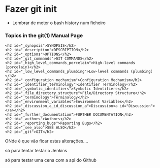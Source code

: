 # Fazer git init

* Lembrar de meter o bash history num ficheiro

### Topics in the git(1) Manual Page
```
<h2 id="_synopsis">SYNOPSIS</h2>
<h2 id="_description">DESCRIPTION</h2>
<h2 id="_options">OPTIONS</h2>
<h2 id="_git_commands">GIT COMMANDS</h2>
<h2 id="_high_level_commands_porcelain">High-level commands (porcelain)</h2>
<h2 id="_low_level_commands_plumbing">Low-level commands (plumbing)</h2>
<h2 id="_configuration_mechanism">Configuration Mechanism</h2>
<h2 id="_identifier_terminology">Identifier Terminology</h2>
<h2 id="_symbolic_identifiers">Symbolic Identifiers</h2>
<h2 id="_file_directory_structure">File/Directory Structure</h2>
<h2 id="_terminology">Terminology</h2>
<h2 id="_environment_variables">Environment Variables</h2>
<h2 id="_discussion_a_id_discussion_a">Discussion<a id="Discussion"></a></h2>
<h2 id="_further_documentation">FURTHER DOCUMENTATION</h2>
<h2 id="_authors">Authors</h2>
<h2 id="_reporting_bugs">Reporting Bugs</h2>
<h2 id="_see_also">SEE ALSO</h2>
<h2 id="_git">GIT</h2>
```

ONde é que vão ficar estas alterações....


só para tentar testar o Jenkins

só para testar uma cena com a api do Github
